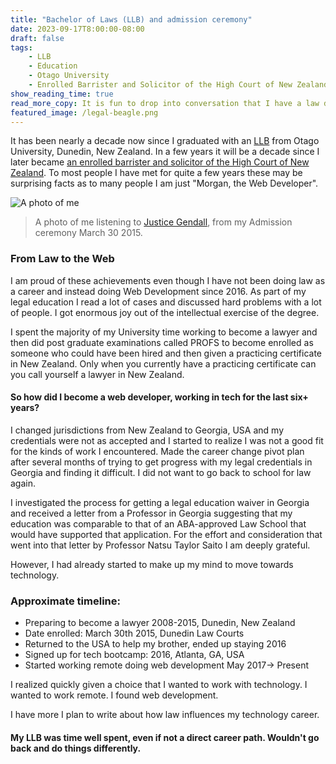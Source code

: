 ```yaml
---
title: "Bachelor of Laws (LLB) and admission ceremony"
date: 2023-09-17T8:00:00-08:00
draft: false
tags: 
    - LLB
    - Education
    - Otago University
    - Enrolled Barrister and Solicitor of the High Court of New Zealand
show_reading_time: true
read_more_copy: It is fun to drop into conversation that I have a law degree from New Zealand as I don't often mention it!
featured_image: /legal-beagle.png
---
```


It has been nearly a decade now since I graduated with an [LLB](https://www.otago.ac.nz/courses/qualifications/llb) from Otago University, Dunedin, New Zealand. In a few years it will be a decade since I later became [an enrolled barrister and solicitor of the High Court of New Zealand](https://www.lawsociety.org.nz/starting-as-a-lawyer/admitted-but-no-practising-certificate/). To most people I have met for quite a few years these may be surprising facts as to many people I am just "Morgan, the Web Developer".

![A photo of me](/legal-beagle.png)

> A photo of me listening to [Justice Gendall](https://www.beehive.govt.nz/release/new-high-court-judge-appointed-10), from my Admission ceremony March 30 2015.

### From Law to the Web

I am proud of these achievements even though I have not been doing law as a career and instead doing Web Development since 2016. As part of my legal education I read a lot of cases and discussed hard problems with a lot of people. I got enormous joy out of the intellectual exercise of the degree.

I spent the majority of my University time working to become a lawyer and then did post graduate examinations called PROFS to become enrolled as someone who could have been hired and then given a practicing certificate in New Zealand. Only when you currently have a practicing certificate can you call yourself a lawyer in New Zealand.

#### So how did I become a web developer, working in tech for the last six+ years?

I changed jurisdictions from New Zealand to Georgia, USA and my credentials were not as accepted and I started to realize I was not a good fit for the kinds of work I encountered. Made the career change pivot plan after several months of trying to get progress with my legal credentials in Georgia and finding it difficult. I did not want to go back to school for law again.

I investigated the process for getting a legal education waiver in Georgia and received a letter from a Professor in Georgia suggesting that my education was comparable to that of an ABA-approved Law School that would have supported that application. For the effort and consideration that went into that letter by Professor Natsu Taylor Saito I am deeply grateful. 

However, I had already started to make up my mind to move towards technology.

### Approximate timeline:
* Preparing to become a lawyer 2008-2015, Dunedin, New Zealand
* Date enrolled: March 30th 2015, Dunedin Law Courts
* Returned to the USA to help my brother, ended up staying 2016
* Signed up for tech bootcamp: 2016, Atlanta, GA, USA
* Started working remote doing web development May 2017-> Present

I realized quickly given a choice that I wanted to work with technology. I wanted to work remote. I found web development.

I have more I plan to write about how law influences my technology career.

#### My LLB was time well spent, even if not a direct career path. Wouldn't go back and do things differently.